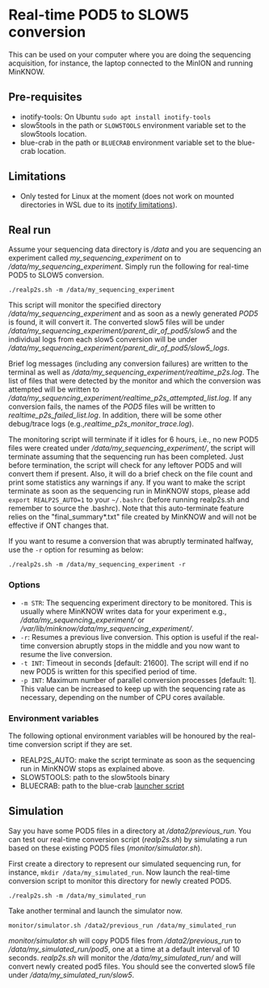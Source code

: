 # Real-time POD5 to SLOW5 conversion

This can be used on your computer where you are doing the sequencing acquisition, for instance, the laptop connected to the MinION and running MinKNOW.

## Pre-requisites
- inotify-tools:  On Ubuntu `sudo apt install inotify-tools`
- slow5tools in the path or `SLOW5TOOLS` environment variable set to the slow5tools location.
- blue-crab in the path or `BLUECRAB` environment variable set to the blue-crab location.

## Limitations
- Only tested for Linux at the moment (does not work on mounted directories in WSL due to its [inotify limitations](https://github.com/microsoft/WSL/issues/4739)).


## Real run

Assume your sequencing data directory is */data* and you are sequencing an experiment called *my_sequencing_experiment* on to */data/my_sequencing_experiment*. Simply run the following for real-time POD5 to SLOW5 conversion.

```
./realp2s.sh -m /data/my_sequencing_experiment
```

This script will monitor the specified directory */data/my_sequencing_experiment* and as soon as a newly generated *POD5* is found, it will convert it. The converted slow5 files will be under */data/my_sequencing_experiment/parent_dir_of_pod5/slow5* and the individual logs from each slow5 conversion will be under */data/my_sequencing_experiment/parent_dir_of_pod5/slow5_logs*.

Brief log messages (including any conversion failures) are written to the terminal as well as */data/my_sequencing_experiment/realtime_p2s.log*. The list of files that were detected by the monitor and which the conversion was attempted will be written to */data/my_sequencing_experiment/realtime_p2s_attempted_list.log*. If any conversion fails, the names of the *POD5* files will be written to *realtime_p2s_failed_list.log*. In addition, there will be some other debug/trace logs (e.g.,*realtime_p2s_monitor_trace.log*).

The monitoring script will terminate if it idles for 6 hours, i.e., no new POD5 files were created under */data/my_sequencing_experiment/*, the script will terminate assuming that the sequencing run has been completed. Just before termination, the script will check for any leftover POD5 and will convert them if present. Also, it will do a brief check on the file count and print some statistics any warnings if any. If you want to make the script terminate as soon as the sequencing run in MinKNOW stops, please add `export REALP2S_AUTO=1` to your `~/.bashrc` (before running realp2s.sh and remember to source the .bashrc). Note that this auto-terminate feature relies on the "final_summary*.txt" file created by MinKNOW and will not be effective if ONT changes that.

If you want to resume a conversion that was abruptly terminated halfway, use the `-r` option for resuming as below:

```
./realp2s.sh -m /data/my_sequencing_experiment -r
```

### Options

* `-m STR`:
    The sequencing experiment directory to be monitored. This is usually where MinKNOW writes data for your experiment e.g., */data/my_sequencing_experiment/* or */var/lib/minknow/data/my_sequencing_experiment/*.
* `-r`:
    Resumes a previous live conversion. This option is useful if the real-time conversion abruptly stops in the middle and you now want to resume the live conversion.
* `-t INT`:
    Timeout in seconds [default: 21600]. The script will end if no new POD5 is written for this specified period of time.
* `-p INT`:
    Maximum number of parallel conversion processes [default: 1]. This value can be increased to keep up with the sequencing rate as necessary, depending on the number of CPU cores available.

### Environment variables

The following optional environment variables will be honoured by the real-time conversion script if they are set.

- REALP2S_AUTO: make the script terminate as soon as the sequencing run in MinKNOW stops as explained above.
- SLOW5TOOLS: path to the slow5tools binary
- BLUECRAB: path to the blue-crab [launcher script](../../README.md#optional-wrapper-script-and-adding-to-path)

## Simulation

Say you have some POD5 files in a directory at */data2/previous_run*. You can test our real-time conversion script (*realp2s.sh*) by simulating a run based on these existing POD5 files (*monitor/simulator.sh*).

First create a directory to represent our simulated sequencing run, for instance, `mkdir /data/my_simulated_run`.
Now launch the real-time conversion script to monitor this directory for newly created POD5.

```
./realp2s.sh -m /data/my_simulated_run
```

Take another terminal and launch the simulator now.
```
monitor/simulator.sh /data2/previous_run /data/my_simulated_run
```

*monitor/simulator.sh* will copy POD5 files from */data2/previous_run* to */data/my_simulated_run/pod5*, one at a time at a default interval of 10 seconds. *realp2s.sh* will monitor the */data/my_simulated_run/* and will convert newly created pod5 files. You should see the converted slow5 file under */data/my_simulated_run/slow5*.
